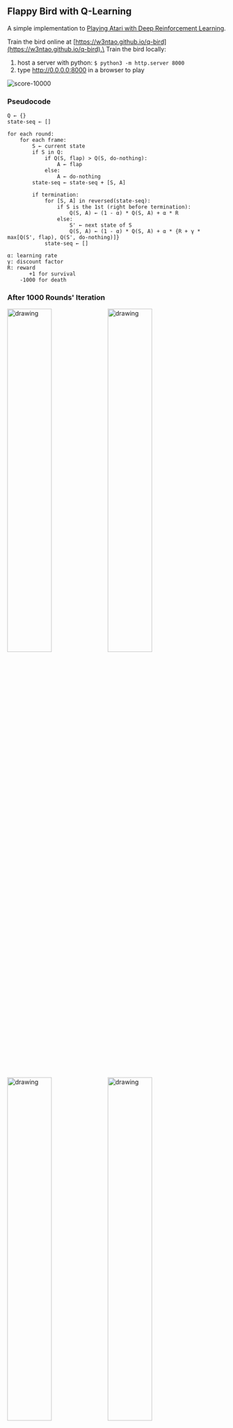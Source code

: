 ## Flappy Bird with Q-Learning
A simple implementation to [Playing Atari with Deep Reinforcement Learning](https://www.cs.toronto.edu/~vmnih/docs/dqn.pdf).


Train the bird online at [https://w3ntao.github.io/q-bird](https://w3ntao.github.io/q-bird).\
Train the bird locally:
1. host a server with python: `$ python3 -m http.server 8000`
2. type http://0.0.0.0:8000 in a browser to play

![score-10000](chart/score-10000.png)

### Pseudocode
```
Q ← {}
state-seq ← []

for each round:
    for each frame:
        S ← current state
        if S in Q:
            if Q(S, flap) > Q(S, do-nothing):
                A ← flap
            else:
                A ← do-nothing
        state-seq ← state-seq + [S, A]

        if termination:
            for [S, A] in reversed(state-seq):
                if S is the 1st (right before termination):
                    Q(S, A) ← (1 - α) * Q(S, A) + α * R
                else:
                    S' ← next state of S
                    Q(S, A) ← (1 - α) * Q(S, A) + α * {R + γ * max[Q(S', flap), Q(S', do-nothing)]}
            state-seq ← []

α: learning rate
γ: discount factor
R: reward
       +1 for survival
    -1000 for death
```

### After 1000 Rounds' Iteration
<img src="chart/chart-0.png" alt="drawing" width="45%"/> <img src="chart/chart-1.png" alt="drawing" width="45%"/>

<img src="chart/chart-2.png" alt="drawing" width="45%"/> <img src="chart/chart-3.png" alt="drawing" width="45%"/>

### Credits
[https://github.com/enhuiz/flappybird-ql](https://github.com/enhuiz/flappybird-ql)\
[https://github.com/chncyhn/flappybird-qlearning-bot](https://github.com/chncyhn/flappybird-qlearning-bot)
